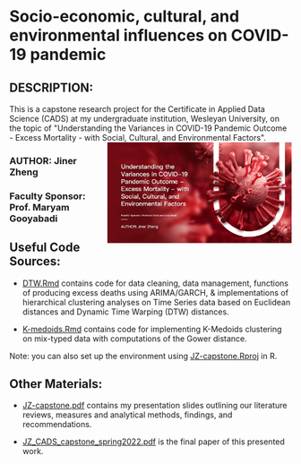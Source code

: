 # Socio-economic, cultural, and environmental influences on COVID-19 pandemic

## DESCRIPTION:

This is a capstone research project for the Certificate in Applied Data Science (CADS) at my undergraduate institution, Wesleyan University, on the topic of "Understanding the Variances in COVID-19 Pandemic Outcome - Excess Mortality - with Social, Cultural, and Environmental Factors".<img src="fig.png" align="right" height="180"/>

### AUTHOR: Jiner Zheng

### Faculty Sponsor: Prof. Maryam Gooyabadi

## Useful Code Sources:
-   [DTW.Rmd](https://github.com/Cyanjiner/CADS-Capstone/blob/main/DTW.Rmd) contains code for data cleaning, data management, functions of producing excess deaths using ARIMA/GARCH, & implementations of hierarchical clustering analyses on Time Series data based on Euclidean distances and Dynamic Time Warping (DTW) distances.

-   [K-medoids.Rmd](https://github.com/Cyanjiner/CADS-Capstone/blob/main/K-medoids.Rmd) contains code for implementing K-Medoids clustering on mix-typed data with computations of the Gower distance.

Note: you can also set up the environment using [JZ-capstone.Rproj](https://github.com/Cyanjiner/CADS-Capstone/blob/main/JZ-capstone.Rproj) in R.

## Other Materials:

-   [JZ-capstone.pdf](https://github.com/Cyanjiner/JZ-capstone/blob/main/JZ-capstone.pdf) contains my presentation slides outlining our literature reviews, measures and analytical methods, findings, and recommendations.

-   [JZ_CADS_capstone_spring2022.pdf](https://github.com/Cyanjiner/JZ-capstone/blob/main/JZ_CADS_capstone_spring2022.pdf) is the final paper of this presented work.
